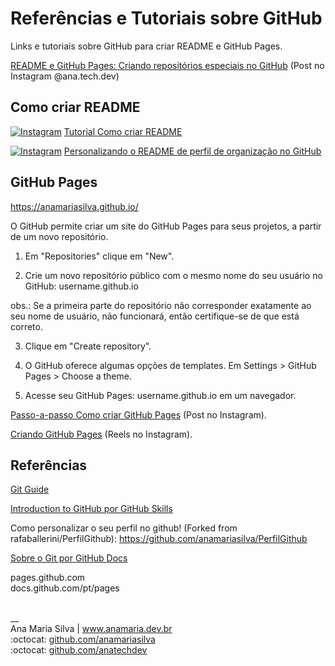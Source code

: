 # Referências e Tutoriais sobre GitHub

Links e tutoriais sobre GitHub para criar README e GitHub Pages.

<a href="https://www.instagram.com/p/CV_LXhXFQTc/" target="_blank">README e GitHub Pages: Criando repositórios especiais no GitHub</a> (Post no Instagram @ana.tech.dev)

## Como criar README

<a href="https://www.instagram.com/ana.tech.dev/"><img alt="Instagram" src="https://img.shields.io/badge/ana.tech.dev-%23E4405F.svg?style=plastic&logo=Instagram&logoColor=white&color=blue"/></a> [Tutorial Como criar README](https://www.instagram.com/p/CSQM0ImAqFq/?utm_medium=copy_link)

<a href="https://www.instagram.com/ana.tech.dev/"><img alt="Instagram" src="https://img.shields.io/badge/ana.tech.dev-%23E4405F.svg?style=plastic&logo=Instagram&logoColor=white&color=blue"/></a> [Personalizando o README de perfil de organização no GitHub](https://www.instagram.com/p/CZ7IqLRlnZL/)

## GitHub Pages

https://anamariasilva.github.io/

O GitHub permite criar um site do GitHub Pages para seus projetos, a partir de um novo repositório.

1. Em "Repositories" clique em "New".

2. Crie um novo repositório público com o mesmo nome do seu usuário no GitHub: username.github.io

obs.: Se a primeira parte do repositório não corresponder exatamente ao seu nome de usuário, não funcionará, então certifique-se de que está correto.

3. Clique em "Create repository".

4. O GitHub oferece algumas opções de templates. Em Settings > GitHub Pages > Choose a theme.

5. Acesse seu GitHub Pages: username.github.io em um navegador.

<a href="https://www.instagram.com/p/CO_XgZYjBil/?utm_medium=copy_link" target="_blank">Passo-a-passo Como criar GitHub Pages</a> (Post no Instagram).

<a href="https://www.instagram.com/reel/CSVLlSeAU3x/" target="_blank">Criando GitHub Pages</a> (Reels no Instagram).

## Referências

[Git Guide](https://github.com/git-guides) <br>

[Introduction to GitHub por GitHub Skills](https://github.com/skills) <br>

Como personalizar o seu perfil no github! (Forked from rafaballerini/PerfilGithub): https://github.com/anamariasilva/PerfilGithub <br>

[Sobre o Git por GitHub Docs](https://docs.github.com/pt/get-started/using-git/about-git)

pages.github.com<br>
docs.github.com/pt/pages

<br>
__<br>
Ana Maria Silva | <a href="https://www.anamaria.dev.br" target="_blank">www.anamaria.dev.br</a><br>
:octocat: <a href="https://github.com/anamariasilva" target="_blank">github.com/anamariasilva</a><br>
:octocat: <a href="https://github.com/anatechdev" target="_blank">github.com/anatechdev</a>
